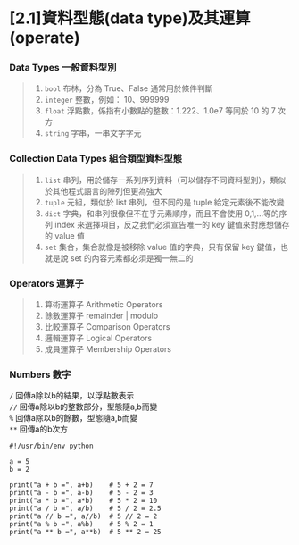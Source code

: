 # [2.1]資料型態(data type)及其運算(operate)

### Data Types 一般資料型別
> 1. `bool` 布林，分為 True、False 通常用於條件判斷
> 2. `integer` 整數，例如： 10、999999
> 3. `float` 浮點數，係指有小數點的整數：1.222、1.0e7 等同於 10 的 7 次方 
> 4. `string` 字串，一串文字字元

### Collection Data Types 組合類型資料型態 
> 1. `list` 串列，用於儲存一系列序列資料（可以儲存不同資料型別），類似於其他程式語言的陣列但更為強大
> 2. `tuple` 元組，類似於 list 串列，但不同的是 tuple 給定元素後不能改變
> 3. `dict` 字典，和串列很像但不在乎元素順序，而且不會使用 0,1,…等的序列 index 來選擇項目，反之我們必須宣告唯一的 key 鍵值來對應想儲存的 value 值
> 4. `set` 集合，集合就像是被移除 value 值的字典，只有保留 key 鍵值，也就是說 set 的內容元素都必須是獨一無二的

### Operators 運算子
> 1. 算術運算子 Arithmetic Operators 
> 2. 餘數運算子 remainder | modulo   
> 3. 比較運算子 Comparison Operators 
> 4. 邏輯運算子 Logical Operators    
> 5. 成員運算子 Membership Operators 

### Numbers 數字

`/`  回傳a除以b的結果，以浮點數表示  
`//` 回傳a除以b的整數部分，型態隨a,b而變  
`%`  回傳a除以b的餘數，型態隨a,b而變  
`**` 回傳a的b次方  
```
#!/usr/bin/env python

a = 5
b = 2

print("a + b =", a+b)    # 5 + 2 = 7
print("a - b =", a-b)    # 5 - 2 = 3
print("a * b =", a*b)    # 5 * 2 = 10
print("a / b =", a/b)    # 5 / 2 = 2.5
print("a // b =", a//b)  # 5 // 2 = 2
print("a % b =", a%b)    # 5 % 2 = 1
print("a ** b =", a**b)  # 5 ** 2 = 25
```

